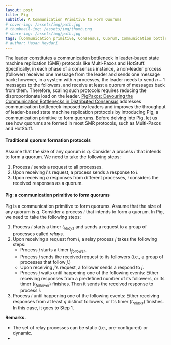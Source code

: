 ```yaml
---
layout: post
title: Pig
subtitle: A Communication Primitive to Form Quorums
# cover-img: /assets/img/path.jpg
# thumbnail-img: /assets/img/thumb.png
# share-img: /assets/img/path.jpg
tags: [Communication primitive, Consensus, Quorum, Communication bottleneck]
# author: Hasan Heydari
---
```


The leader constitutes a communication bottleneck in leader-based state machine replication (SMR) protocols like Multi-Paxos and HotStuff.
Specifically, in each phase of a consensus instance, a non-leader process (follower) receives one message from the leader and sends one message back; however, in a system with $n$ processes, the leader needs to send $n-1$ messages to the followers, and receive at least a quorum of messages back from them.
Therefore, scaling such protocols requires reducing the disproportionate load on the leader.
[PigPaxos: Devouring the Communication Bottlenecks in Distributed Consensus](https://dl.acm.org/doi/pdf/10.1145/3448016.3452834) addresses communication bottleneck imposed by leaders and improves the throughput of leader-based state machine replication protocols by introducing Pig, a communication primitive to form quorums.
Before delving into Pig, let us see how quorums are formed in most SMR protocols, such as Multi-Paxos and HotStuff.

#### Traditional quorum formation protocols
Assume that the size of any quorum is $q$.
Consider a process $i$ that intends to form a quorum.
We need to take the following steps:
1. Process $i$ sends a request to all processes.
2. Upon receiving $i$'s request, a process sends a response to $i$.
3. Upon receiving $q$ responses from different processes, $i$ considers the received responses as a quorum.

#### Pig: a communication primitive to form quorums
Pig is a communication primitive to form quorums.
Assume that the size of any quorum is $q$.
Consider a process $i$ that intends to form a quorum.
In Pig, we need to take the following steps:
1. Process $i$ starts a timer $t_{relays}$ and sends a request to a group of processes called *relays*.
2. Upon receiving a request from $i$, a relay process $j$ takes the following steps:
    - Process $j$ starts a timer $t_{follower}$.
    - Process $j$ sends the received request to its followers (i.e., a group of processes that follow $j$.)
    - Upon receiving $j$'s request, a follower sends a respond to $j$.
    - Process $j$ waits until happening one of the following events:
       Either receiving responses from a predefined number of its followers, or
       Its timer ($t_{follower}$) finishes.
       Then it sends the received response to process $i$.
3. Process $i$ until happening one of the following events:
   Either receiving responses from at least $q$ distinct followers, or
   Its timer ($t_{relays}$) finishes. In this case, it goes to Step 1. 


**Remarks.**
- The set of relay processes can be static (i.e., pre-configured) or dynamic.
- 
